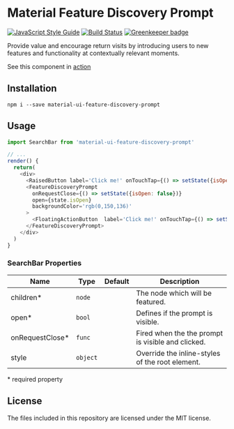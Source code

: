 # Material Feature Discovery Prompt
[![JavaScript Style Guide](https://img.shields.io/badge/code_style-standard-brightgreen.svg)](https://standardjs.com)
[![Build Status](https://travis-ci.org/TeamWertarbyte/material-ui-feature-discovery-prompt.svg?branch=master)](https://travis-ci.org/TeamWertarbyte/material-ui-search-bar)
[![Greenkeeper badge](https://badges.greenkeeper.io/TeamWertarbyte/material-ui-feature-discovery-prompt.svg)](https://greenkeeper.io/)

Provide value and encourage return visits by introducing users to new features and functionality at contextually relevant moments.

See this component in [action](https://mui.wertarbyte.com/#material-ui-feature-discovery-prompt/)

## Installation
```shell
npm i --save material-ui-feature-discovery-prompt
```

## Usage
```js
import SearchBar from 'material-ui-feature-discovery-prompt'

// ...
render() {
  return(
    <div>
      <RaisedButton label='Click me!' onTouchTap={() => setState({isOpen: true})} />
      <FeatureDiscoveryPrompt
        onRequestClose={() => setState({isOpen: false})}
        open={state.isOpen}
        backgroundColor='rgb(0,150,136)'
      >
        <FloatingActionButton  label='Click me!' onTouchTap={() => setState({isOpen: true})}> <ContentAdd /> </FloatingActionButton>
      </FeatureDiscoveryPrompt>
    </div>
  )
}
```
### SearchBar Properties
|Name            |Type        |Default     |Description
|----------------|------------|------------|--------------------------------
|children*       | `node`     |            | The node which will be featured.
|open*           | `bool`     |            | Defines if the prompt is visible.
|onRequestClose* | `func`     |            | Fired when the the prompt is visible and clicked.
|style           | `object`   |            | Override the inline-styles of the root element.

\* required property

## License

The files included in this repository are licensed under the MIT license.